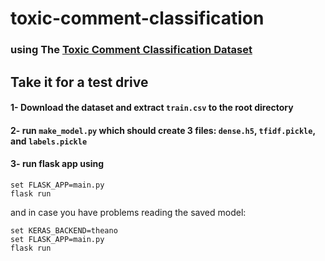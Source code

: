 # toxic-comment-classification

### using The [Toxic Comment Classification Dataset](https://www.kaggle.com/c/jigsaw-toxic-comment-classification-challenge/data)

## Take it for a test drive

#### 1- Download the dataset and extract `train.csv` to the root directory

#### 2- run `make_model.py` which should create 3 files: `dense.h5`, `tfidf.pickle`, and `labels.pickle`

#### 3- run flask app using 
```
set FLASK_APP=main.py
flask run
```
and in case you have problems reading the saved model:

```
set KERAS_BACKEND=theano
set FLASK_APP=main.py
flask run
```

